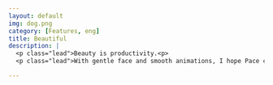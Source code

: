 ```yaml
---
layout: default
img: dog.png
category: [Features, eng]
title: Beautiful
description: |
  <p class="lead">Beauty is productivity.<p>
  <p class="lead">With gentle face and smooth animations, I hope Pace can be a product delights you.</p>

---
```

